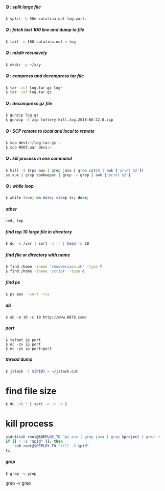 ##### Q : split large file
```sh
$ split -b 50m catalina.out log.part.
```

##### Q : fetch last 100 line and dump to file
```sh
$ tail -n 100 catalina.out > log
```

##### Q : mkdir recusively
```sh
$ mkdir -p ~/x/y
```

##### Q : compress and decompress tar file
```sh
$ tar -zcf log.tar.gz log*
$ tar -zxf log.tar.gz
```

##### Q : decompress gz file
```sh
$ gunzip log.gz
$ gunzip -S zip lottery-kill.log.2018-08-22.0.zip
```

##### Q : SCP remote to local and local to remote
```sh
$ scp dev1:~/log.tar.gz .
$ scp ROOT.war dev1:~
```

##### Q : kill process in one command
```sh
$ kill -9 $(ps aux | grep java | grep catch | awk {'print $2'})
ps aux | grep zookeeper | grep -v grep | awk {'print $2'}
```

##### Q : while loop
```sh
$ while true; do date; sleep 1s; done;
```

##### other
```
sed, top
```

##### find top 10 large file in directory
```sh
$ du -a /var | sort -n -r | head -n 10
```
 
##### find file or directory with name 
```sh
$ find /home -iname 'showVersion.sh' -type f
$ find /home -iname 'script' -type d
```

##### find ps
```sh
$ ps aux --sort -rss
```

##### ab
```
$ ab -n 10 -c 10 http://www.0878.com/
```

##### port
```
$ telnet ip port
$ nc -zv ip port
$ nc -zv ip port~port
```

##### thread dump
```sh
$ jstack -l ${PID} > ~/jstack.out
```

# find file size
```sh
$ du -sh * | sort -n -r -k 1
```

# kill process
```sh
pid=$(ssh root@$DEPLOY_TO "ps aux | grep java | grep $project | grep -v 'ps' | awk '{print \$2}' | head -1")
if [[ ! -z "$pid" ]]; then
	ssh root@$DEPLOY_TO "kill -9 $pid" 
fi
```

##### grep
```sh
$ grep -v grep
```



grep -v grep


